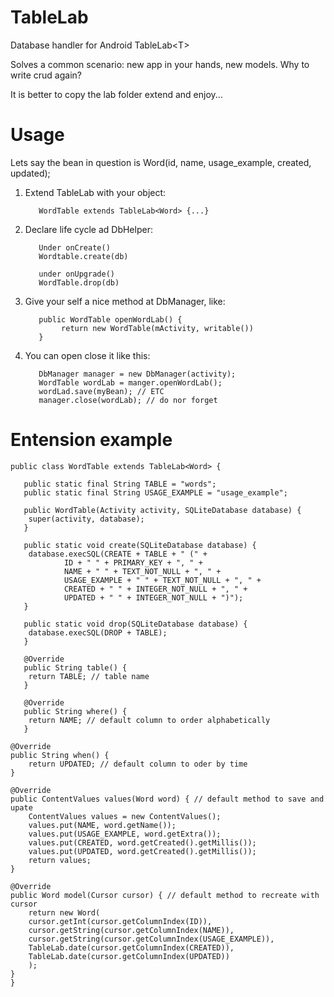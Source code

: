 # TableLab
Database handler for Android TableLab&lt;T>

Solves a common scenario: new app in your hands, new models. Why to write crud again? 

It is better to copy the lab folder extend and enjoy...

# Usage

Lets say the bean in question is Word(id, name, usage_example, created, updated);

1. Extend TableLab with your object: 

          WordTable extends TableLab<Word> {...}
          
2. Declare life cycle ad DbHelper: 

          Under onCreate()
          Wordtable.create(db) 
          
          under onUpgrade()
          WordTable.drop(db)

3. Give your self a nice method at DbManager, like: 

          public WordTable openWordLab() {
               return new WordTable(mActivity, writable())
          }


4. You can open close it like this:

          DbManager manager = new DbManager(activity);
          WordTable wordLab = manger.openWordLab();
          wordLad.save(myBean); // ETC
          manager.close(wordLab); // do nor forget


# Entension example

    public class WordTable extends TableLab<Word> {

       public static final String TABLE = "words";
       public static final String USAGE_EXAMPLE = "usage_example";

       public WordTable(Activity activity, SQLiteDatabase database) {
        super(activity, database);
       }

       public static void create(SQLiteDatabase database) {
        database.execSQL(CREATE + TABLE + " (" +
                ID + " " + PRIMARY_KEY + ", " +
                NAME + " " + TEXT_NOT_NULL + ", " +
                USAGE_EXAMPLE + " " + TEXT_NOT_NULL + ", " +
                CREATED + " " + INTEGER_NOT_NULL + ", " +
                UPDATED + " " + INTEGER_NOT_NULL + ")");
       }

       public static void drop(SQLiteDatabase database) {
        database.execSQL(DROP + TABLE);
       }

       @Override
       public String table() {
        return TABLE; // table name
       }

       @Override
       public String where() {
        return NAME; // default column to order alphabetically
       }

    @Override
    public String when() {
        return UPDATED; // default column to oder by time
    }

    @Override
    public ContentValues values(Word word) { // default method to save and upate
        ContentValues values = new ContentValues();
        values.put(NAME, word.getName());
        values.put(USAGE_EXAMPLE, word.getExtra());
        values.put(CREATED, word.getCreated().getMillis());
        values.put(UPDATED, word.getCreated().getMillis());
        return values;
    }

    @Override
    public Word model(Cursor cursor) { // default method to recreate with cursor
        return new Word(
        cursor.getInt(cursor.getColumnIndex(ID)),
        cursor.getString(cursor.getColumnIndex(NAME)),
        cursor.getString(cursor.getColumnIndex(USAGE_EXAMPLE)),
        TableLab.date(cursor.getColumnIndex(CREATED)),
        TableLab.date(cursor.getColumnIndex(UPDATED))
        );
    }
    }



